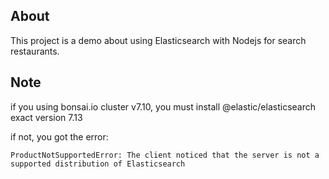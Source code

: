 
## About
This project is a demo about using Elasticsearch with Nodejs for search restaurants.

## Note
if you using bonsai.io cluster v7.10, you must install @elastic/elasticsearch exact version 7.13

if not, you got the error: 

`
ProductNotSupportedError: The client noticed that the server is not a supported distribution of Elasticsearch
`